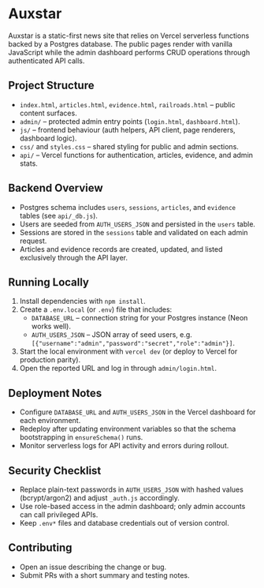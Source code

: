# Auxstar

Auxstar is a static-first news site that relies on Vercel serverless functions backed by a Postgres database. The public pages render with vanilla JavaScript while the admin dashboard performs CRUD operations through authenticated API calls.

## Project Structure
- `index.html`, `articles.html`, `evidence.html`, `railroads.html` – public content surfaces.
- `admin/` – protected admin entry points (`login.html`, `dashboard.html`).
- `js/` – frontend behaviour (auth helpers, API client, page renderers, dashboard logic).
- `css/` and `styles.css` – shared styling for public and admin sections.
- `api/` – Vercel functions for authentication, articles, evidence, and admin stats.

## Backend Overview
- Postgres schema includes `users`, `sessions`, `articles`, and `evidence` tables (see `api/_db.js`).
- Users are seeded from `AUTH_USERS_JSON` and persisted in the `users` table.
- Sessions are stored in the `sessions` table and validated on each admin request.
- Articles and evidence records are created, updated, and listed exclusively through the API layer.

## Running Locally
1. Install dependencies with `npm install`.
2. Create a `.env.local` (or `.env`) file that includes:
   - `DATABASE_URL` – connection string for your Postgres instance (Neon works well).
   - `AUTH_USERS_JSON` – JSON array of seed users, e.g. `[{"username":"admin","password":"secret","role":"admin"}]`.
3. Start the local environment with `vercel dev` (or deploy to Vercel for production parity).
4. Open the reported URL and log in through `admin/login.html`.

## Deployment Notes
- Configure `DATABASE_URL` and `AUTH_USERS_JSON` in the Vercel dashboard for each environment.
- Redeploy after updating environment variables so that the schema bootstrapping in `ensureSchema()` runs.
- Monitor serverless logs for API activity and errors during rollout.

## Security Checklist
- Replace plain-text passwords in `AUTH_USERS_JSON` with hashed values (bcrypt/argon2) and adjust `_auth.js` accordingly.
- Use role-based access in the admin dashboard; only admin accounts can call privileged APIs.
- Keep `.env*` files and database credentials out of version control.

## Contributing
- Open an issue describing the change or bug.
- Submit PRs with a short summary and testing notes.